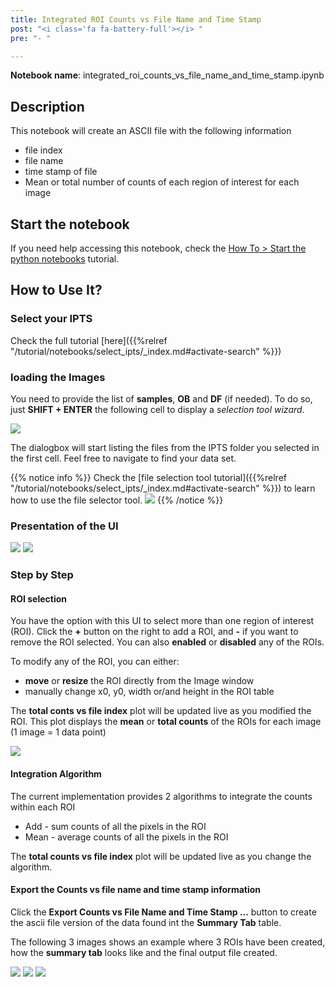 ```yaml
---
title: Integrated ROI Counts vs File Name and Time Stamp
post: "<i class='fa fa-battery-full'></i> "
pre: "- "

---
```


**Notebook name**: integrated_roi_counts_vs_file_name_and_time_stamp.ipynb

## Description

This notebook will create an ASCII file with the following information

 * file index
 * file name
 * time stamp of file
 * Mean or total number of counts of each region of interest for each image

## Start the notebook

If you need help accessing this notebook, check the [How To > Start the python
notebooks](/en/tutorial/how_to_start_notebooks) tutorial.

## How to Use It?

### Select your IPTS

Check the full tutorial [here]({{%relref "/tutorial/notebooks/select_ipts/_index.md#activate-search" %}})</i>

### loading the Images

You need to provide the list of **samples**, **OB** and **DF** (if needed). To do so, just **SHIFT + ENTER** the
following cell to display a *selection tool wizard*.

<img src='/tutorial/notebooks/calibrated_transmission/images/select_files.gif' />

The dialogbox will start listing the files from the IPTS folder you selected in the first cell. Feel free to navigate
to find your data set.

{{% notice info %}}
Check the [file selection tool tutorial]({{%relref "/tutorial/notebooks/select_ipts/_index.md#activate-search" %}})
to learn how to use the file selector tool.
<img src='/tutorial/how_to_run_notebooks/images/file_folder_browser.png' />
{{% /notice %}}

### Presentation of the UI

<img src='/tutorial/notebooks/integrated_roi_counts_vs_file_name_and_time_stamp/images/presentation_of_main_ui.png' />
<img src='/tutorial/notebooks/integrated_roi_counts_vs_file_name_and_time_stamp/images/presentation_of_second_tab.png' />

### Step by Step

#### ROI selection

You have the option with this UI to select more than one region of interest (ROI). Click the **+** button on the right
to add a ROI, and **-** if you want to remove the ROI selected. You can also **enabled** or **disabled** any of the
ROIs.

To modify any of the ROI, you can either:

 * **move** or **resize** the ROI directly from the Image window
 * manually change x0, y0, width or/and height in the ROI table

The **total conts vs file index** plot will be updated live as you modified the ROI.
This plot displays the **mean** or **total counts** of the ROIs for each image (1 image = 1 data point)

<img src='/tutorial/notebooks/integrated_roi_counts_vs_file_name_and_time_stamp/images/roi_table.gif' />

#### Integration Algorithm

The current implementation provides 2 algorithms to integrate the counts within each ROI

 * Add - sum counts of all the pixels in the ROI
 * Mean - average counts of all the pixels in the ROI

The **total counts vs file index** plot will be updated live as you change the algorithm.

#### Export the Counts vs file name and time stamp information

Click the **Export Counts vs File Name and Time Stamp ...** button to create the ascii file version of the data found
int the **Summary Tab** table.

The following 3 images shows an example where 3 ROIs have been created, how the **summary tab** looks like and the final
output file created.

<img src='/tutorial/notebooks/integrated_roi_counts_vs_file_name_and_time_stamp/images/main_tab_before_export.png' />
<img src='/tutorial/notebooks/integrated_roi_counts_vs_file_name_and_time_stamp/images/summary_tab.png' />
<img src='/tutorial/notebooks/integrated_roi_counts_vs_file_name_and_time_stamp/images/export_file.png' />
